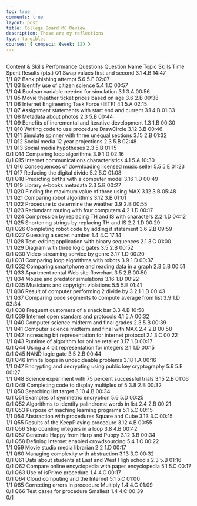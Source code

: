 ```yaml
---
toc: true
comments: true
layout: post
title: College Board MC Review
description: These are my reflections 
type: tangibles
courses: { compsci: {week: 12} }
---
```


## 

Content & Skills Performance
Questions
Question Name
Topic
Skills
Time Spent
Results (pts.)
Q1
Swap values first and second
3.1
4.B
14:47	
1/1
Q2
Bank phishing attempt
5.6
5.E
02:07	
1/1
Q3
Identify use of citizen science
5.4
1.C
00:57	
1/1
Q4
Boolean variable needed for simulation
3.1
3.A
00:56	
1/1
Q5
Movie theather ticket prices based on age
3.6
2.B
09:38	
1/1
Q6
Internet Engineering Task Force (IETF)
4.1
5.A
02:15	
1/1
Q7
Assignment statements with start end and current
3.1
4.B
01:33	
1/1
Q8
Metadata about photos
2.3
5.B
00:44	
1/1
Q9
Benefits of incremental and iterative development
1.3
1.B
00:30	
1/1
Q10
Writing code to use procedure DrawCircle
3.12
3.B
00:46	
1/1
Q11
Simulate spinner with three unequal sections
3.15
2.B
01:32	
1/1
Q12
Social media 12 year projections
2.3
5.B
02:48	
1/1
Q13
Social media hypotheses
2.3
5.B
01:15	
0/1
Q14
Comparing loop algorithms
3.9
1.D
02:16	
0/1
Q15
Internet communications characteristics
4.1
5.A
10:30	
1/1
Q16
Consequences of downloading licensed music seller
5.5
5.E
01:23	
1/1
Q17
Reducing the digital divide
5.2
5.C
01:08	
0/1
Q18
Predicting births with a computer model
3.16
1.D
00:49	
1/1
Q19
Library e-books metadata
2.3
5.B
00:27	
1/1
Q20
Finding the maximum value of three using MAX
3.12
3.B
05:48	
1/1
Q21
Comparing robot algorithms
3.12
3.B
01:01	
1/1
Q22
Procedure to determine the weather
3.9
2.B
00:55	
1/1
Q23
Redundant routing with four computers
4.2
1.D
00:17	
1/1
Q24
Compression by replacing TH and IS with characters
2.2
1.D
04:12	
1/1
Q25
Shortening strings by replacing TH and IS
2.2
1.D
00:29	
0/1
Q26
Completing robot code by adding if statement
3.6
2.B
09:59	
0/1
Q27
Guessing a secret number
1.4
4.C
17:14	
1/1
Q28
Text-editing application with binary sequences
2.1
3.C
01:00	
1/1
Q29
Diagram with three logic gates
3.5
2.B
00:52	
0/1
Q30
Video-streaming service by genre
3.17
1.D
00:20	
0/1
Q31
Comparing loop algorithms with robots
3.9
1.D
00:37	
0/1
Q32
Comparing smartphone and reading data in a graph
2.3
5.B
00:51	
1/1
Q33
Apartment rental Web site flowchart
3.5
2.B
00:50	
1/1
Q34
Mouse and predator simulations
3.16
1.D
00:22	
0/1
Q35
Musicians and copyright violations
5.5
5.E
01:41	
1/1
Q36
Result of computer performing 2 divide by 3
2.1
1.D
00:43	
1/1
Q37
Comparing code segments to compute average from list
3.9
1.D
03:34	
0/1
Q38
Frequent customers of a snack bar
3.3
4.B
10:58	
0/1
Q39
Internet open standars and protocols
4.1
5.A
00:32	
1/1
Q40
Computer science midterm and final grades
2.3
5.B
00:39	
1/1
Q41
Computer science midterm and final with MAX
2.4
2.B
00:58	
1/1
Q42
Increasing bit representation for internet protocol
2.1
3.C
00:22	
1/1
Q43
Runtime of algorithm for online retailer
3.17
1.D
00:17	
0/1
Q44
Using a 4 bit representation for integers
2.1
1.D
00:15	
0/1
Q45
NAND logic gate
3.5
2.B
00:44	
0/1
Q46
Infinite loops in undecideable problems
3.18
1.A
00:16	
1/1
Q47
Encrypting and decrypting using public key cryptography
5.6
5.E
00:27	
1/1
Q48
Science experiment with 75 percent successful trials
3.15
2.B
01:06	
0/1
Q49
Completing code to display multiples of 5
3.8
2.B
00:32	
1/1
Q50
Searching list target
3.10
4.B
00:34	
0/1
Q51
Examples of symmetric encryption
5.6
5.D
00:25	
0/1
Q52
Algorithms to identify palindrome words in list
2.4
2.B
00:21	
0/1
Q53
Purpose of maching learning programs
5.1
5.C
00:15	
1/1
Q54
Abstraction with procedures Square and Cube
3.13
3.C
00:15	
1/1
Q55
Results of the KeepPlaying procedure
3.12
4.B
00:55	
0/1
Q56
Skip counting integers in a loop
3.8
4.B
00:42	
0/1
Q57
Generate Happy from Harp and Puppy
3.12
3.B
00:34	
0/1
Q58
Defining Internet enabled crowdsourcing
5.4
1.C
00:22	
1/1
Q59
Movie studio media librarian
2.2
1.D
00:17	
1/1
Q60
Managing complexity with abstraction
3.13
3.C
00:32	
0/1
Q61
Data about students at East and West High schools
2.3
5.B
01:16	
0/1
Q62
Compare online encyclopedia with paper encyclopedia
5.1
5.C
00:17	
0/1
Q63
Use of isPrime procedure
1.4
4.C
00:17	
0/1
Q64
Cloud computing and the Internet
5.1
5.C
01:00	
1/1
Q65
Correcting errors in procedure Multiply
1.4
4.C
01:09	
0/1
Q66
Test cases for procedure Smallest
1.4
4.C
00:39	
0/1



